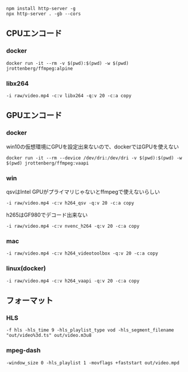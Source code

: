 
```
npm install http-server -g
npx http-server . -gb --cors
```

## CPUエンコード
### docker
```
docker run -it --rm -v $(pwd):$(pwd) -w $(pwd) jrottenberg/ffmpeg:alpine
```
### libx264
```
-i raw/video.mp4 -c:v libx264 -q:v 20 -c:a copy
```
## GPUエンコード
### docker
win10の仮想環境にGPUを設定出来ないので、dockerではGPUを使えない
```
docker run -it --rm --device /dev/dri:/dev/dri -v $(pwd):$(pwd) -w $(pwd) jrottenberg/ffmpeg:vaapi
```
### win
qsvはIntel GPUがプライマリじゃないとffmpegで使えないらしい
```
-i raw/video.mp4 -c:v h264_qsv -q:v 20 -c:a copy 
```
h265はGF980でデコード出来ない
```
-i raw/video.mp4 -c:v nvenc_h264 -q:v 20 -c:a copy
```
### mac
```
-i raw/video.mp4 -c:v h264_videotoolbox -q:v 20 -c:a copy
```
### linux(docker)
```
-i raw/video.mp4 -c:v h264_vaapi -q:v 20 -c:a copy
```

## フォーマット
### HLS
```
-f hls -hls_time 9 -hls_playlist_type vod -hls_segment_filename "out/video%3d.ts" out/video.m3u8
```
### mpeg-dash
```
-window_size 0 -hls_playlist 1 -movflags +faststart out/video.mpd
```